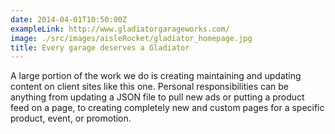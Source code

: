```yaml
---
date: 2014-04-01T10:50:00Z
exampleLink: http://www.gladiatorgarageworks.com/
image: ./src/images/aisleRocket/gladiator_homepage.jpg
title: Every garage deserves a Gladiator
---
```


A large portion of the work we do is creating maintaining and updating content on client sites like this one. Personal responsibilities can be anything from updating a JSON file to pull new ads or putting a product feed on a page, to creating completely new and custom pages for a specific product, event, or promotion.